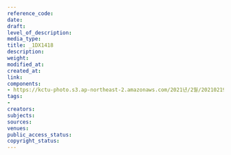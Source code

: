 ```yaml
---
reference_code: 
date: 
draft: 
level_of_description: 
media_type: 
title: _1DX1418
description: 
weight: 
modified_at: 
created_at: 
link: 
components:
- https://kctu-photo.s3.ap-northeast-2.amazonaws.com/2021년/2월/20210219_백기완+선생+발인.영결식.하관/송승현/_1DX1418.jpg
tags:
- 
creators: 
subjects: 
sources: 
venues: 
public_access_status: 
copyright_status: 
---
```

